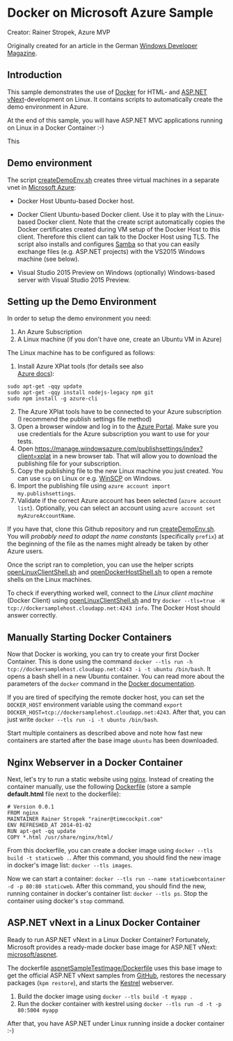 # Docker on Microsoft Azure Sample

Creator: Rainer Stropek, Azure MVP

Originally created for an article in the German 
[Windows Developer Magazine](http://windowsdeveloper.de/).

## Introduction

This sample demonstrates the use of [Docker](https://www.docker.com/) 
for HTML- and [ASP.NET vNext](http://www.asp.net/vnext)-development on Linux. 
It contains scripts to automatically create the demo environment in Azure.

At the end of this sample, you will have ASP.NET MVC applications running on
Linux in a Docker Container :-)

This 

## Demo environment

The script [createDemoEnv.sh](createDemoEnv.sh) creates three
virtual machines in a separate vnet in [Microsoft Azure](http://azure.microsoft.com):

* Docker Host
  Ubuntu-based Docker host.

* Docker Client
  Ubuntu-based Docker client. Use it to play with the Linux-based Docker
  client. Note that the create script automatically copies
  the Docker certificates created during VM setup of the Docker Host to
  this client. Therefore this client can talk to the Docker Host using TLS.
  The script also installs and configures [Samba](https://www.samba.org/samba/) 
  so that you can easily exchange files (e.g. ASP.NET projects) with the VS2015 Windows machine
  (see below).

* Visual Studio 2015 Preview on Windows (optionally)
  Windows-based server with Visual Studio 2015 Preview.

## Setting up the Demo Environment

In order to setup the demo environment you need:

1. An Azure Subscription
2. A Linux machine (if you don't have one, create an Ubuntu VM in Azure)

The Linux machine has to be configured as follows:

1. Install Azure XPlat tools (for details see also  
   [Azure docs](http://azure.microsoft.com/en-us/documentation/articles/xplat-cli/)):
```
sudo apt-get -qqy update
sudo apt-get -qqy install nodejs-legacy npm git
sudo npm install -g azure-cli
```

2. The Azure XPlat tools have to be connected to your Azure subscription (I recommend
   the publish settings file method)
  1. Open a browser window and log in to the [Azure Portal](http://portal.azure.com). Make
     sure you use credentials for the Azure subscription you want to use for your tests.
  2. Open https://manage.windowsazure.com/publishsettings/index?client=xplat in a new browser
     tab. That will allow you to download the publishing file for your subscription.
  3. Copy the publishing file to the new Linux machine you just created. You can use
     `scp` on Linux or e.g. [WinSCP](http://winscp.net/eng/index.php) on Windows.
  4. Import the publishing file using `azure account import my.publishsettings`.
  5. Validate if the correct Azure account has been selected (`azure account list`).
     Optionally, you can select an account using `azure account set myAzureAccountName`.
   
If you have that, clone this Github repository and run [createDemoEnv.sh](createDemoEnv.sh).
You will *probably need to adapt the name constants* (specifically `prefix`) at the beginning 
of the file as the names might already be taken by other Azure users.

Once the script ran to completion, you can use the helper scripts 
[openLinuxClientShell.sh](openLinuxClientShell.sh) and
[openDockerHostShell.sh](openDockerHostShell.sh) to open a remote shells
on the Linux machines.

To check if everything worked well, connect to the *Linux client machine* 
(Docker Client) using [openLinuxClientShell.sh](openLinuxClientShell.sh) and try
`docker --tls=true -H tcp://dockersamplehost.cloudapp.net:4243 info`. The Docker
Host should answer correctly.

## Manually Starting Docker Containers

Now that Docker is working, you can try to create your first Docker Container.
This is done using the command 
`docker --tls run -h tcp://dockersamplehost.cloudapp.net:4243 -i -t ubuntu /bin/bash`.
It opens a bash shell in a new Ubuntu container.
You can read more about the parameters of the `docker` command in the 
[Docker documentation](https://docs.docker.com/userguide/usingdocker/).

If you are tired of specifying the remote docker host, you can set the 
`DOCKER_HOST` environment variable using the command
`export DOCKER_HOST=tcp://dockersamplehost.cloudapp.net:4243`. After that,
you can just write `docker --tls run -i -t ubuntu /bin/bash`.

Start multiple containers as described above and note how fast new containers
are started after the base image `ubuntu` has been downloaded.

## Nginx Webserver in a Docker Container

Next, let's try to run a static website using [nginx](http://nginx.org/en/). Instead
of creating the container manually, use the following 
[Dockerfile](https://docs.docker.com/reference/builder/) (store a sample
**default.html** file next to the dockerfile):

```
# Version 0.0.1
FROM nginx
MAINTAINER Rainer Stropek "rainer@timecockpit.com"
ENV REFRESHED_AT 2014-01-02
RUN apt-get -qq update
COPY *.html /usr/share/nginx/html/
```

From this dockerfile, you can create a docker image using 
`docker --tls build -t staticweb .`. After this command, you should find the new
image in docker's image list: `docker --tls images`.

Now we can start a container: `docker --tls run --name staticwebcontainer -d -p 80:80 staticweb`.
After this command, you should find the new, running container in docker's container
list: `docker --tls ps`. Stop the container using docker's `stop` command.

## ASP.NET vNext in a Linux Docker Container

Ready to run ASP.NET vNext in a Linux Docker Container? Fortunately, Microsoft provides
a ready-made docker base image for ASP.NET vNext: 
[microsoft/aspnet](https://registry.hub.docker.com/u/microsoft/aspnet/).

The dockerfile [aspnetSampleTestImage/Dockerfile](aspnetSampleTestImage/Dockerfile) uses
this base image to get the official ASP.NET vNext samples from 
[GitHub](https://github.com/aspnet/home), restores the necessary packages (`kpm restore`),
and starts the [Kestrel](https://github.com/aspnet/KestrelHttpServer) webserver.

1. Build the docker image using `docker --tls build -t myapp .`
2. Run the docker container with kestrel using `docker --tls run -d -t -p 80:5004 myapp`

After that, you have ASP.NET under Linux running inside a docker container :-)

